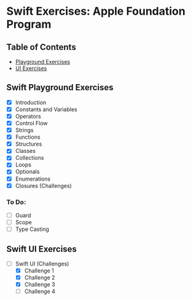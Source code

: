 # Swift Exercises: Apple Foundation Program

## Table of Contents

- [Playground Exercises](#playground-exercises)
- [UI Exercises](#ui-exercises)

## Swift Playground Exercises

- [x] Introduction
- [x] Constants and Variables
- [x] Operators
- [x] Control Flow
- [x] Strings
- [x] Functions
- [x] Structures
- [x] Classes
- [x] Collections
- [x] Loops
- [x] Optionals
- [x] Enumerations
- [x] Closures (Challenges)

### To Do:
- [ ] Guard
- [ ] Scope
- [ ] Type Casting

## Swift UI Exercises
- [ ] Swift UI (Challenges)
    - [x] Challenge 1
    - [x] Challenge 2
    - [x] Challenge 3
    - [ ] Challenge 4